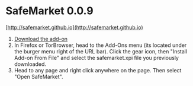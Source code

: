 # SafeMarket 0.0.9

[http://safemarket.github.io](http://safemarket.github.io)

1. [Download the add-on](https://github.com/SafeMarket/SafeMarket/raw/0.0.9/safemarket.xpi?raw=true)
2. In Firefox or TorBrowser, head to the Add-Ons menu (its located under the burger menu right of the URL bar).
Click the gear icon, then "Install Add-on From File" and select the safemarket.xpi file you previously downloaded.
3. Head to any page and right click anywhere on the page. Then select "Open SafeMarket".
